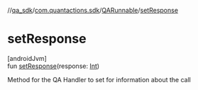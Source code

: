 //[qa_sdk](../../../index.md)/[com.quantactions.sdk](../index.md)/[QARunnable](index.md)/[setResponse](set-response.md)

# setResponse

[androidJvm]\
fun [setResponse](set-response.md)(response: [Int](https://kotlinlang.org/api/latest/jvm/stdlib/kotlin/-int/index.html))

Method for the QA Handler to set for information about the call
